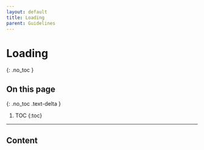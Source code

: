 ```yaml
---
layout: default
title: Loading
parent: Guidelines  
---
```


# Loading
{: .no_toc }

## On this page
{: .no_toc .text-delta }

1. TOC
{:toc}

---

## Content
